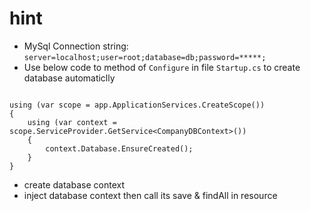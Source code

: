 
# hint
* MySql Connection string: `server=localhost;user=root;database=db;password=*****;`
* Use below code to method of `Configure` in file `Startup.cs` to create database automaticlly
```

using (var scope = app.ApplicationServices.CreateScope())
{
    using (var context = scope.ServiceProvider.GetService<CompanyDBContext>())
    {
        context.Database.EnsureCreated();
    }
}
```
* create database context
* inject database context then call its save & findAll in resource


